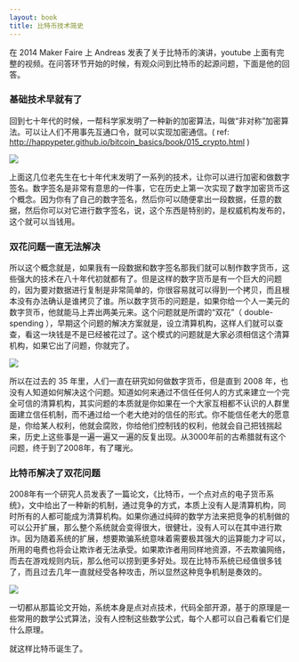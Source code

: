 ```yaml
---
layout: book
title: 比特币技术简史
---
```


在 2014 Maker Faire 上 Andreas 发表了关于比特币的演讲，youtube 上面有完整的视频。在问答环节开始的时候，有观众问到比特币的起源问题，下面是他的回答。

### 基础技术早就有了

回到七十年代的时候，一帮科学家发明了一种新的加密算法，叫做“非对称”加密算法。可以让人们不用事先互通口令，就可以实现加密通信。( ref: <http://happypeter.github.io/bitcoin_basics/book/015_crypto.html> )

![](http://media.happycasts.net/pic/peterpic/sig_inventors.png)

上面这几位老先生在七十年代末发明了一系列的技术，让你可以进行加密和做数字签名。数字签名是非常有意思的一件事，它在历史上第一次实现了数字加密货币这个概念。因为你有了自己的数字签名，然后你可以随便拿出一段数据，任意的数据，然后你可以对它进行数字签名，说，这个东西是特别的，是权威机构发布的，这个就可以当钱用。

### 双花问题一直无法解决

所以这个概念就是，如果我有一段数据和数字签名那我们就可以制作数字货币，这些强大的技术在八十年代初就都有了。但是这样的数字货币是有一个巨大的问题的，因为要对数据进行复制是非常简单的，你很容易就可以得到一个拷贝，而且根本没有办法确认是谁拷贝了谁。所以数字货币的问题是，如果你给一个人一美元的数字货币，他就能马上弄出两美元来。这个问题就是所谓的“双花”（ double-spending ），早期这个问题的解决方案就是，设立清算机构，这样人们就可以查查，看这一块钱是不是已经被花过了。这个模式的问题就是大家必须相信这个清算机构，如果它出了问题，你就完了。

![](http://media.happycasts.net/pic/peterpic/king.png)

所以在过去的 35 年里，人们一直在研究如何做数字货币，但是直到 2008 年，也没有人知道如何解决这个问题。知道如何来通过不信任任何人的方式来建立一个完全可信的清算机构，其实问题的本质就是你如果在一个大家互相都不认识的人群里面建立信任机制，而不通过给一个老大绝对的信任的形式。你不能信任老大的愿意是，你给某人权利，他就会腐败，你给他们控制钱的权利，他就会自己把钱揣起来，历史上这些事是一遍一遍又一遍的反复出现。从3000年前的古希腊就有这个问题，终于到了2008年，有了曙光。

### 比特币解决了双花问题

2008年有一个研究人员发表了一篇论文，《比特币，一个点对点的电子货币系统》，文中给出了一种新的机制，通过竞争的方式，本质上没有人是清算机构，同时所有的人都可能成为清算机构。如果你通过纯碎的数学方法来把竞争的机制做的可以公开扩展，那么整个系统就会变得很大，很健壮，没有人可以在其中进行欺诈。因为随着系统的扩展，想要欺骗系统意味着需要极其强大的运算能力才可以，所用的电费也将会让欺诈者无法承受。如果欺诈者用同样地资源，不去欺骗网络，而去在游戏规则内玩，那么他可以捞到更多好处。现在比特币系统已经值很多钱了，而且过去几年一直就经受各种攻击，所以显然这种竞争机制是奏效的。

![](http://media.happycasts.net/pic/peterpic/compete.png)

一切都从那篇论文开始，系统本身是点对点技术，代码全部开源，基于的原理是一些常用的数学公式算法，没有人控制这些数学公式，每个人都可以自己看看它们是什么原理。

就这样比特币诞生了。
